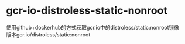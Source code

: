 # gcr-io-distroless-static-nonroot
使用github+dockerhub的方式获取gcr.io中的distroless/static:nonroot镜像\
版本gcr.io/distroless/static:nonroot
